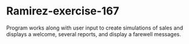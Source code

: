 # Ramirez-exercise-167
Program works along with user input to create simulations of sales and displays a welcome, several reports, and display a farewell messages.
